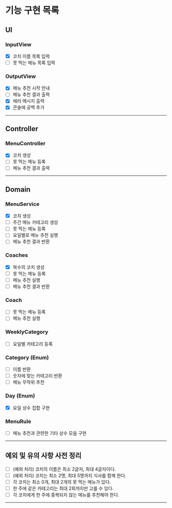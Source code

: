 # 기능 구현 목록

## UI
### InputView
- [x] 코치 이름 목록 입력
- [ ] 못 먹는 메뉴 목록 입력

### OutputView
- [x] 메뉴 추천 시작 안내
- [ ] 메뉴 추천 결과 출력
- [x] 에러 메시지 출력
- [x] 콘솔에 공백 추가
---

## Controller
### MenuController
- [x] 코치 생성
- [ ] 못 먹는 메뉴 등록
- [ ] 메뉴 추천 결과 출력
---

## Domain
### MenuService
- [x] 코치 생성
- [ ] 주간 메뉴 카테고리 생성
- [ ] 못 먹는 메뉴 등록
- [ ] 요일별로 메뉴 추천 실행
- [ ] 메뉴 추천 결과 반환

### Coaches
- [x] 복수의 코치 생성
- [ ] 못 먹는 메뉴 등록
- [ ] 메뉴 추천 실행
- [ ] 메뉴 추천 결과 반환

### Coach
- [ ] 못 먹는 메뉴 등록
- [ ] 메뉴 추천 실행

### WeeklyCategory
- [ ] 요일별 카테고리 등록

### Category (Enum)
- [ ] 이름 반환
- [ ] 숫자에 맞는 카테고리 반환
- [ ] 메뉴 무작위 추천

### Day (Enum)
- [x] 요일 상수 집합 구현

### MenuRule
- [ ] 메뉴 추천과 관련한 기타 상수 모음 구현
---

## 예외 및 유의 사항 사전 정리
- [ ] (예외 처리) 코치의 이름은 최소 2글자, 최대 4글자이다.
- [ ] (예외 처리) 코치는 최소 2명, 최대 5명까지 식사를 함께 한다.
- [ ] 각 코치는 최소 0개, 최대 2개의 못 먹는 메뉴가 있다.
- [ ] 한 주에 같은 카테고리는 최대 2회까지만 고를 수 있다.
- [ ] 각 코치에게 한 주에 중복되지 않는 메뉴를 추천해야 한다.
---